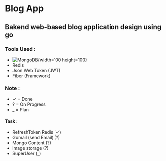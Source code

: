 # Blog App
## Bakend web-based blog application design using go
### Tools Used :
- ![MongoDB](https://w7.pngwing.com/pngs/63/19/png-transparent-mongodb-database-nosql-postgresql-mongo-text-logo-business-thumbnail.png){width=100 height=100}
- Redis
- Json Web Token (JWT)
- Fiber (Framework)

### Note :
- ✓ = Done
- ? = On Progress
- _ = Plan
#### Task : 
- RefreshToken Redis   (✓)
- Gomail (send Email)  (?)
- Mongo Content        (?)
- image storage        (?) 
- SuperUser            (_)
